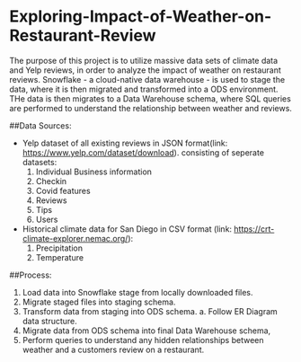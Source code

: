 # Exploring-Impact-of-Weather-on-Restaurant-Review

The purpose of this project is to utilize massive data sets of climate data and Yelp reviews, in order to analyze the impact of weather on restaurant reviews.
Snowflake - a cloud-native data warehouse - is used to stage the data, where it is then migrated and transformed into a ODS environment.
THe data is then migrates to a Data Warehouse schema, where SQL queries are performed to understand the relationship between weather and reviews.

##Data Sources:
  - Yelp dataset of all existing reviews in JSON format(link: https://www.yelp.com/dataset/download). consisting of seperate datasets:
    1. Individual Business information
    2. Checkin
    3. Covid features
    4. Reviews
    5. Tips
    6. Users
- Historical climate data for San Diego in CSV format (link: https://crt-climate-explorer.nemac.org/):
    1. Precipitation
    2. Temperature

##Process:
  1. Load data into Snowflake stage from locally downloaded files.
  2. Migrate staged files into staging schema.
  3. Transform data from staging into ODS schema.
    a. Follow ER Diagram data structure.
  4. Migrate data from ODS schema into final Data Warehouse schema,
  5. Perform queries to understand any hidden relationships between weather and a customers review on a restaurant.
   
